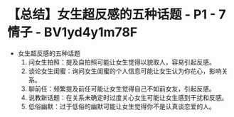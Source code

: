 # 【总结】女生超反感的五种话题 - P1 - 7情子 - BV1yd4y1m78F

-   女生超反感的五种话题
    1.  问女生拍照：提及自拍照可能让女生觉得以貌取人，容易引起反感。
    2.  谈论女生闺蜜：询问女生闺蜜的个人信息可能让女生认为你花心，影响关系。
    3.  聊前任：频繁提及前任可能让女生觉得自己不如前女友，引起反感。
    4.  说教新话题：在关系未确定时过度关心女生可能让女生感到干扰和反感。
    5.  低俗幽默：过于低俗的幽默可能让女生觉得你不是认真谈恋爱的人。